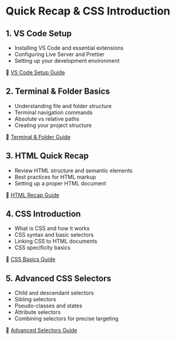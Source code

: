 # Quick Recap & CSS Introduction

## 1. VS Code Setup

-   Installing VS Code and essential extensions
-   Configuring Live Server and Prettier
-   Setting up your development environment

📖 [VS Code Setup Guide](01-setup-vscode.md)

## 2. Terminal & Folder Basics

-   Understanding file and folder structure
-   Terminal navigation commands
-   Absolute vs relative paths
-   Creating your project structure

📖 [Terminal & Folder Guide](02-terminal-folder.md)

## 3. HTML Quick Recap

-   Review HTML structure and semantic elements
-   Best practices for HTML markup
-   Setting up a proper HTML document

📖 [HTML Recap Guide](03-html-recap.md)

## 4. CSS Introduction

-   What is CSS and how it works
-   CSS syntax and basic selectors
-   Linking CSS to HTML documents
-   CSS specificity basics

📖 [CSS Basics Guide](04-css-basics.md)

## 5. Advanced CSS Selectors

-   Child and descendant selectors
-   Sibling selectors
-   Pseudo-classes and states
-   Attribute selectors
-   Combining selectors for precise targeting

📖 [Advanced Selectors Guide](05-advanced-selectors.md)
